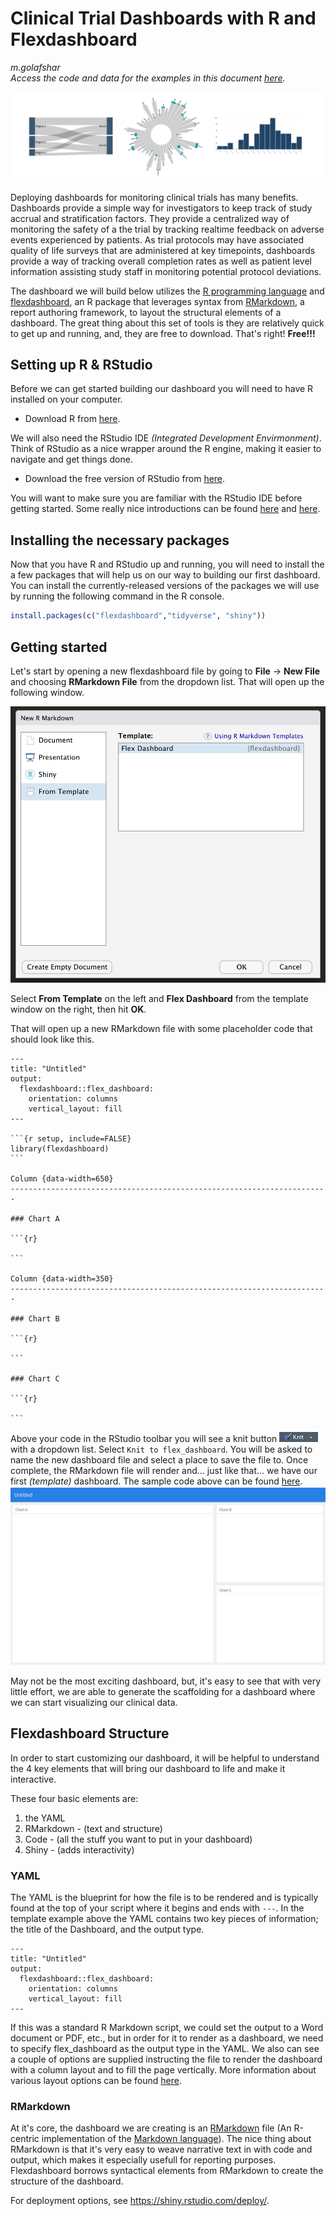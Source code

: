 # Clinical Trial Dashboards with R and Flexdashboard
_m.golafshar_    
_Access the code and data for the examples in this document [here](https://github.com/mgolafshar/clinical-dashboards)._    

![biomarker](images/header.jpg)

Deploying dashboards for monitoring clinical trials has many benefits. Dashboards provide a simple way for investigators to keep track of study accrual and stratification factors. They provide a centralized way of monitoring the safety of a the trial by tracking realtime feedback on adverse events experienced by patients. As trial protocols may have associated quality of life surveys that are administered at key timepoints, dashboards provide a way of tracking overall completion rates as well as patient level information assisting study staff in monitoring potential protocol deviations.

The dashboard we will build below utilizes the [R programming language](https://www.r-project.org/about.html) and [flexdashboard](https://rmarkdown.rstudio.com/flexdashboard/), an R package that leverages syntax from [RMarkdown](https://rmarkdown.rstudio.com/index.html), a report authoring framework, to layout the structural elements of a dashboard. The great thing about this set of tools is they are relatively quick to get up and running, and, they are free to download. That's right! __Free!!!__  


## Setting up R & RStudio
Before we can get started building our dashboard you will need to have R installed on your computer.
- Download R from [here](https://cloud.r-project.org/).  

We will also need the RStudio IDE _(Integrated Development Envirmonment)_. Think of RStudio as a nice wrapper around the R engine, making it easier to navigate and get things done.
- Download the free version of RStudio from [here](https://rstudio.com/products/rstudio/download/#download).  

You will want to make sure you are familiar with the RStudio IDE  before getting started. Some really nice introductions can be found [here](https://moderndive.netlify.app/1-1-r-rstudio.html) and [here](https://datacarpentry.org/genomics-r-intro/01-introduction/index.html).

## Installing the necessary packages

Now that you have R and RStudio up and running, you will need to install the a few packages that will help us on our way to building our first dashboard. You can install the currently-released versions of the packages we will use by running the following command in the R console.

``` r
install.packages(c("flexdashboard","tidyverse", "shiny"))
```

## Getting started
Let's start by opening a new flexdashboard file by going to __File__ -> __New File__ and choosing __RMarkdown File__ from the dropdown list. That will open up the following window. 

<img src="images/newRmd.jpg" width="600">  

Select __From Template__ on the left and __Flex Dashboard__ from the template window on the right, then hit __OK__.

That will open up a new RMarkdown file with some placeholder code that should look like this.

````
---
title: "Untitled"
output: 
  flexdashboard::flex_dashboard:
    orientation: columns
    vertical_layout: fill
---

```{r setup, include=FALSE}
library(flexdashboard)
```

Column {data-width=650}
-----------------------------------------------------------------------

### Chart A

```{r}

```

Column {data-width=350}
-----------------------------------------------------------------------

### Chart B

```{r}

```

### Chart C

```{r}

```
````

Above your code in the RStudio toolbar you will see a knit button <img src="images/knit.jpg"> with a dropdown list. Select ```Knit to flex_dashboard```. You will be asked to name the new dashboard file and select a place to save the file to. Once complete, the RMarkdown file will render and... just like that... we have our first _(template)_ dashboard. The sample code above can be found [here](https://github.com/mgolafshar/clinical-dashboards/blob/master/code/CodeSample1.Rmd).
<img src="images/dashboard_template.jpg">  

May not be the most exciting dashboard, but, it's easy to see that with very little effort, we are able to generate the scaffolding for a dashboard where we can start visualizing our clinical data.


## Flexdashboard Structure
In order to start customizing our dashboard, it will be helpful to understand the 4 key elements that will bring our dashboard to life and make it interactive.  

These four basic elements are:
1) the YAML
2) RMarkdown - (text and structure)
3) Code - (all the stuff you want to put in your dashboard)
4) Shiny - (adds interactivity)

### YAML  
The YAML is the blueprint for how the file is to be rendered and is typically found at the top of your script where it begins and ends with ````---````. In the template example above the YAML contains two key pieces of information; the title of the Dashboard, and the output type.  
````
---
title: "Untitled"
output: 
  flexdashboard::flex_dashboard:
    orientation: columns
    vertical_layout: fill
---
````

If this was a standard R Markdown script, we could set the output to a Word document or PDF, etc., but in order for it to render as a dashboard, we need to specify flex_dashboard as the output type in the YAML. We also can see a couple of options are supplied instructing the file to render the dashboard with a column layout and to fill the page vertically. More information about various layout options can be found [here](https://rmarkdown.rstudio.com/flexdashboard/layouts.html).  

### RMarkdown  
At it's core, the dashboard we are creating is an [RMarkdown](https://rmarkdown.rstudio.com/) file (An R-centric implementation of the [Markdown language](https://www.markdownguide.org/)). The nice thing about RMarkdown is that it's very easy to weave narrative text in with code and output, which makes it especially usefull for reporting purposes. Flexdashboard borrows syntactical elements from RMarkdown to create the structure of the dashboard.  




For deployment options, see https://shiny.rstudio.com/deploy/. 


